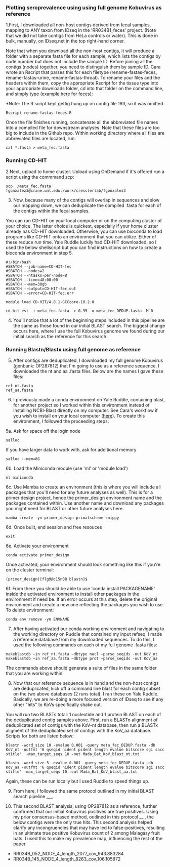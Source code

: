 ### Plotting seroprevalence using using full genome Kobuvirus as reference

1.First, I downloaded all non-host contigs derived from fecal samples, mapping to ANY taxon from IDseq in the 'RR034B1_feces' project. (Note that we did not take contigs from HeLa controls or water). This is done in bulk, manually, on IDseq.net in the top right-hand corner. 

Note that when you download all the non-host contigs, it will produce a folder with a separate fasta file for each sample, which lists the contigs by node number but does not include the sample ID. Before joining all the contigs (nodes) together, you need to distinguish them by sample ID. Cara wrote an Rscript that parses this for each filetype (rename-fastas-feces, rename-fastas-urine, rename-fastas-throat). To rename your files and the headers within them, copy the appropriate Rscript for the tissue type into your appropriate downloads folder, cd into that folder on the command line, and simply type (example here for feces):

*Note: The R script kept gettig hung up on contig file 193, so it was omitted. 

```
Rscript rename-fastas-feces.R
```

Once the file finishes running, concatenate all the abbreviated file names into a compiled file for downstream analyses. Note that these files are too big to include in the Github repo. Within working directory where all files are abbreviated files are located, run:

```
cat *.fasta > meta_fec.fasta
```

### Running CD-HIT

2.Next, upload to home cluster. Upload using OnDemand if it's offered run a script using the commmand _scp_: 

```
scp ./meta_fec.fasta fgonzalez3@crane.unl.edu:/work/cresslerlab/fgonzalez3
```

3. Now, because many of the contigs will overlap in sequences and slow our mapping down, we can deduplicate the compiled .fasta for each of the contigs within the fecal samples. 

You can run CD-HIT on your local computer or on the computing cluster of your choice. The latter choice is quickest, especially if your home cluster already has CD-HIT downloaded. Otherwise, you can use bioconda to load programs like CD-HIT onto an environment that you can utilize. Either of these reduce run time. Yale Ruddle luckily had CD-HIT downloaded, so I used the below shellscript but you can find instructions on how to create a bioconda environment in step 5.  

```
#!/bin/bash
#SBATCH --job-name=CD-HIT-fec
#SBATCH --nodes=2
#SBATCH --ntasks-per-node=8
#SBATCH --time=48:00:00
#SBATCH --mem=30gb
#SBATCH --output=CD-HIT-fec.out
#SBATCH --error=CD-HIT-fec.err

module load CD-HIT/4.8.1-GCCcore-10.2.0

cd-hit-est -i meta_fec.fasta -c 0.95 -o meta_fec_DEDUP.fasta -M 0
```

4. You'll notice that a lot of the beginning steps included in this pipeline are the same as those found in our initial BLAST search. The biggest change occurs here, where I use the full Kobuvirus genome we found during our initial search as the reference for this search. 

### Running Blastn/Blastx using full genome as reference

5. After contigs are deduplicated, I downloaded my full genome Kobuvirus (genbank: OP287812) that I'm going to use as a reference sequence. I downloaded the nt and aa .fasta files. Below are the names I gave these files:

```
ref_nt.fasta 
ref_aa.fasta
```

6. I previously made a conda environment on Yale Ruddle, containing blast, for another project so I worked within this environment instead of installing NCBI-Blast directly on my computer. See Cara's workflow if you wish to install on your local computer ([here](https://github.com/brooklabteam/Mada-Bat-CoV/blob/main/contig-blast-directions.md)). To create this environment, I followed the proceeding steps: 

5a. Ask for space off the login node 

```
salloc
```

If you have larger data to work with, ask for additional memory

```
salloc --mem=8G
```

6b. Load the Miniconda module (use 'ml' or 'module load')

```
ml miniconda
```

6c. Use Mamba to create an environment (this is where you will include all packages that you'll need for any future analyses as well). This is for a primer design project, hence the primer_design environment name and the packages contained within. Use another name and download any packages you might need for BLAST or other future analyses here. 

```
mamba create -yn primer_design primalscheme snippy
```

6d. Once built, end session and free resouces 

```
exit
```

6e. Activate your environment

```
conda activate primer_design
```

Once activated, your environment should look something like this if you're on the cluster terminal:

```
(primer_design)[flg9@c15n08 blastn]$
```

6f. From there you should be able to use 'conda install PACKAGENAME' inside the activated environment to install other packages in the environment if need be. If an error occurs at this step, delete the original environment and create a new one reflecting the packages you wish to use. To delete environment:

```
conda env remove -yn ENVNAME
```

7. After having activated our conda working environment and navigating to the working directory on Ruddle that contained my input refseq, I made a reference database from my downloaded sequences. To do this, I used the following commands on each of my full genome .fasta files:

```
makeblastdb –in ref_nt.fasta –dbtype nucl –parse_seqids -out KoV_nt
makeblastdb –in ref_aa.fasta –dbtype prot –parse_seqids -out KoV_aa
```

The commands above should generate a suite of files in the same folder that you are working within. 

8. Now that our reference sequence is in hand and the non-host contigs are deduplicated, kick off a command line blast for each contig subset on the two above databases (2 runs total). I ran these on Yale Ruddle. Basically, we are re-doing a more focused version of IDseq to see if any other "hits" to KoVs specifically shake out. 

You will run two BLASTs total: 1 nucleotide and 1 protein BLAST on each of the deduplicated contig samples above. First, run a BLASTn alignment of deduplicated set of contigs with the KoV-nt database, then run a BLASTx aligment of the deduplicated set of contigs with the KoV_aa database. Scripts for both are listed below:

```
blastn -word_size 10 -evalue 0.001 -query meta_fec_DEDUP.fasta -db KoV_nt -outfmt '6 qseqid nident pident length evalue bitscore sgi sacc stitle'  -max_target_seqs 10 -out Mada_Bat_KoV_blast_nt.txt

blastx -word_size 3 -evalue 0.001 -query meta_fec_DEDUP.fasta -db KoV_aa -outfmt '6 qseqid nident pident length evalue bitscore sgi sacc stitle' -max_target_seqs 10 -out Mada_Bat_KoV_blast_aa.txt
```
Again, these can be run locally but I used Ruddle to speed things up. 

9. From here, I followed the same protocol outlined in my initial BLAST search pipeline ___.

10. This second BLAST analysis, using OP287812 as a reference, further confirmed that our initial Kobuvirus positives are true positives. Using my prior consensus-based method, outlined in this protocol __ , the below contigs were the only true hits. This second analysis helped clarify any incongruencies that may have led to false-positives, resulting in an ultimate true positive Kobuvirus count of 2 among Malagasy fruit bats. I used this to make my prevalence map, influencing the rest of the paper.

- RR034B_052_NODE_4_length_2077_cov_943.883284
- RR034B_145_NODE_4_length_8263_cov_106.105872
